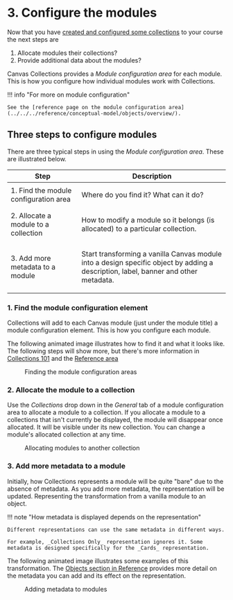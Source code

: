 # 3. Configure the modules

Now that you have [created and configured some collections](./configure-collections.md) to your course  the next steps are
    
1. Allocate modules their collections?
2. Provide additional data about the modules?
    
Canvas Collections provides a _Module configuration area_ for each module. This is how you configure how individual modules work with Collections.

!!! info "For more on module configuration"

    See the [reference page on the module configuration area](../../../reference/conceptual-model/objects/overview/).

## Three steps to configure modules

There are three typical steps in using the _Module configuration area_. These are illustrated below.

| Step | Description |
| ---- | ----------- |
| 1. Find the module configuration area | <p>Where do you find it? What can it do?</p>|
| 2. Allocate a module to a collection | <p>How to modify a module so it belongs (is allocated) to a particular collection.</p> |
| 3. Add more metadata to a module | <p>Start transforming a vanilla Canvas module into a design specific object by adding a description, label, banner and other metadata.</p> |

### 1. Find the module configuration element

Collections will add to each Canvas module (just under the module title) a module configuration element. This is how you configure each module. 
    
The following animated image illustrates how to find it and what it looks like. The following steps will show more, but there's more information in [Collections 101](../getting-started/101/interface/configuration.md) and the [Reference area](../reference/overview.md)

<figure markdown>
<figcaption>Finding the module configuration areas</figcaption>
<sl-animated-image src="../images/moduleConfiguration.gif" alt="Finding the module configuration area" />
</figure>

### 2. Allocate the module to a collection

Use the _Collections_ drop down in the _General_ tab of a module configuration area to allocate a module to a collection. If you allocate a module to a collections that isn't currently be displayed, the module will disappear once allocated. It will be visible under its new collection. You can change a module's allocated collection at any time.
    
<figure markdown>
<figcaption>Allocating modules to another collection</figcaption>
<sl-animated-image src="../images/allocateModules.gif" alt="Allocating modules to another collection" />
</figure>

### 3. Add more metadata to a module

Initially, how Collections represents a module will be quite "bare" due to the absence of metadata. As you add more metadata, the representation will be updated. Representing the transformation from a vanilla module to an object.

!!! note "How metadata is displayed depends on the representation"

    Different representations can use the same metadata in different ways.
    
    For example, _Collections Only_ representation ignores it. Some metadata is designed specifically for the _Cards_ representation.

The following animated image illustrates some examples of this transformation. The [Objects section in Reference](../reference/conceptual-model/objects/overview.md) provides more detail on the metadata you can add and its effect on the representation. 

<figure markdown>
<figcaption>Adding metadata to modules</figcaption>
<sl-animated-image src="../images/addMetadata.gif" alt="Adding metadata to modules" />
</figure>


